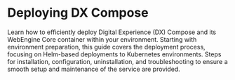 # Deploying DX Compose

Learn how to efficiently deploy Digital Experience (DX) Compose and its WebEngine Core container within your environment. Starting with environment preparation, this guide covers the deployment process, focusing on Helm-based deployments to Kubernetes environments. Steps for installation, configuration, uninstallation, and troubleshooting to ensure a smooth setup and maintenance of the service are provided.

<!--
- [Overview](./manage/overview.md)
- [Installation](./install/install.md)
- [Web Engine Overview](./getting_started/overview.md)
- [Features](./getting_started/features.md)
- [Architecture and Dependencies](./getting_started/architecture_dependencies.md)
- [System Requirements](./getting_started/system_requirements.md)
- [Differences](./getting_started/differences.md)
- [Limitations](./getting_started/limitations.md)
- [Configuration Parameters](./manage/configuration_parameters.md)
- [Uninstall](./install/uninstall.md)
- [Troubleshooting](./manage/troubleshooting.md)
- [Adding Custom User Attributes](./manage/adding_custom_attributes.md)
- [Manage Users and Groups](./manage/manage_users_groups_liberty.md)
- [WCM Modules](./manage/wcm_modules.md)
- [DXClient](./manage/dxclient.md)
- [Monitor Metrics](./manage/monitor_metrics.md)
- [Enable CC](./manage/enable_cc.md)
- [Enable DAM](./manage/enable_dam.md)
- [AI Analysis for Web Content Management (WCM)](./manage/enable_content_ai.md)
- [Restart Server](./manage/restart_webengine_server.md)
- [View Logs](./manage/logging_webengine.md)
- [Server Configuration Overrides](./manage/configuration_changes_using_overrides.md)
- [LDAP Configuration](./manage/ldap_configuration.md)
- [Update Properties](./manage/update_properties_with_helm.md)
- [Update Default Username & Password](./manage/update_wpsadmin_password.md)
- [Manage Outbound Connections (Ajax Proxy)](./manage/manage_outbound_connections.md)
- [Using Custom Secret in WebEngine](./manage/custom_secrets.md)
-->